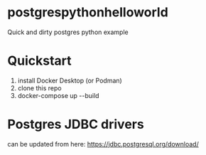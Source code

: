 # postgrespythonhelloworld
Quick and dirty postgres python example

# Quickstart

1. install Docker Desktop (or Podman)
2. clone this repo
3. docker-compose up --build

# Postgres JDBC drivers
can be updated from here: https://jdbc.postgresql.org/download/

